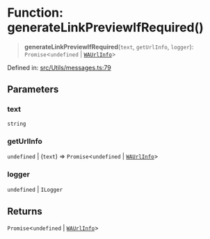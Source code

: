 # Function: generateLinkPreviewIfRequired()

> **generateLinkPreviewIfRequired**(`text`, `getUrlInfo`, `logger`): `Promise`\<`undefined` \| [`WAUrlInfo`](../interfaces/WAUrlInfo.md)\>

Defined in: [src/Utils/messages.ts:79](https://github.com/Fokusdotid/bail/blob/3bd64a6fd6e8fc52d3ec9ba842534bed26103555/src/Utils/messages.ts#L79)

## Parameters

### text

`string`

### getUrlInfo

`undefined` | (`text`) => `Promise`\<`undefined` \| [`WAUrlInfo`](../interfaces/WAUrlInfo.md)\>

### logger

`undefined` | `ILogger`

## Returns

`Promise`\<`undefined` \| [`WAUrlInfo`](../interfaces/WAUrlInfo.md)\>
